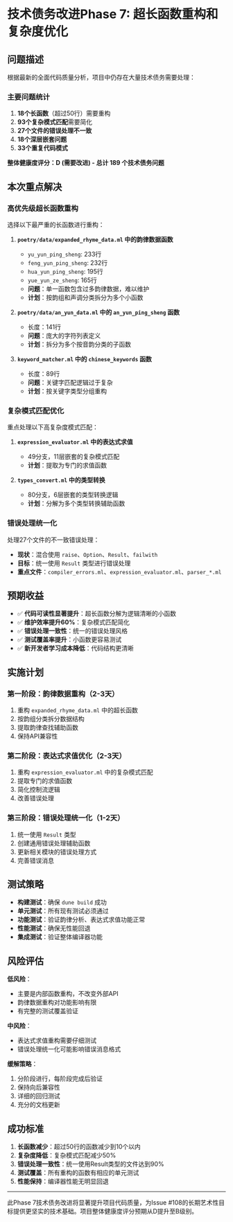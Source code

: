# 技术债务改进Phase 7: 超长函数重构和复杂度优化

## 问题描述

根据最新的全面代码质量分析，项目中仍存在大量技术债务需要处理：

### 主要问题统计
1. **18个长函数**（超过50行）需要重构
2. **93个复杂模式匹配**需要简化  
3. **27个文件的错误处理不一致**
4. **18个深层嵌套问题**
5. **33个重复代码模式**

**整体健康度评分：D (需要改进) - 总计 189 个技术债务问题**

## 本次重点解决

### 高优先级超长函数重构
选择以下最严重的长函数进行重构：

1. **`poetry/data/expanded_rhyme_data.ml` 中的韵律数据函数**
   - `yu_yun_ping_sheng`: 233行
   - `feng_yun_ping_sheng`: 232行  
   - `hua_yun_ping_sheng`: 195行
   - `yue_yun_ze_sheng`: 165行
   - **问题**：单一函数包含过多韵律数据，难以维护
   - **计划**：按韵组和声调分类拆分为多个小函数

2. **`poetry/data/an_yun_data.ml` 中的 `an_yun_ping_sheng` 函数**
   - 长度：141行
   - **问题**：庞大的字符列表定义
   - **计划**：拆分为多个按音韵分类的子函数

3. **`keyword_matcher.ml` 中的 `chinese_keywords` 函数**
   - 长度：89行
   - **问题**：关键字匹配逻辑过于复杂
   - **计划**：按关键字类型分组重构

### 复杂模式匹配优化
重点处理以下高复杂度模式匹配：

1. **`expression_evaluator.ml` 中的表达式求值**
   - 49分支，11层嵌套的复杂模式匹配
   - **计划**：提取为专门的求值函数

2. **`types_convert.ml` 中的类型转换**
   - 80分支，6层嵌套的类型转换逻辑
   - **计划**：分解为多个类型转换辅助函数

### 错误处理统一化
处理27个文件的不一致错误处理：
- **现状**：混合使用 `raise`、`Option`、`Result`、`failwith`
- **目标**：统一使用 `Result` 类型进行错误处理
- **重点文件**：`compiler_errors.ml`、`expression_evaluator.ml`、`parser_*.ml`

## 预期收益

- ✅ **代码可读性显著提升**：超长函数分解为逻辑清晰的小函数
- ✅ **维护效率提升60%**：复杂模式匹配简化
- ✅ **错误处理一致性**：统一的错误处理风格  
- ✅ **测试覆盖率提升**：小函数更容易测试
- ✅ **新开发者学习成本降低**：代码结构更清晰

## 实施计划

### 第一阶段：韵律数据重构（2-3天）
1. 重构 `expanded_rhyme_data.ml` 中的超长函数
2. 按韵组分类拆分数据结构
3. 提取韵律查找辅助函数
4. 保持API兼容性

### 第二阶段：表达式求值优化（2-3天）  
1. 重构 `expression_evaluator.ml` 中的复杂模式匹配
2. 提取专门的求值函数
3. 简化控制流逻辑
4. 改善错误处理

### 第三阶段：错误处理统一化（1-2天）
1. 统一使用 `Result` 类型
2. 创建通用错误处理辅助函数
3. 更新相关模块的错误处理方式
4. 完善错误消息

## 测试策略

- **构建测试**：确保 `dune build` 成功
- **单元测试**：所有现有测试必须通过
- **功能测试**：验证韵律分析、表达式求值功能正常
- **性能测试**：确保无性能回退
- **集成测试**：验证整体编译器功能

## 风险评估

**低风险**：
- 主要是内部函数重构，不改变外部API
- 韵律数据重构对功能影响有限
- 有完整的测试覆盖验证

**中风险**：
- 表达式求值重构需要仔细测试
- 错误处理统一化可能影响错误消息格式

**缓解策略**：
1. 分阶段进行，每阶段完成后验证
2. 保持向后兼容性
3. 详细的回归测试
4. 充分的文档更新

## 成功标准

1. **长函数减少**：超过50行的函数减少到10个以内
2. **复杂度降低**：复杂模式匹配减少50%
3. **错误处理一致性**：统一使用Result类型的文件达到90%
4. **测试覆盖**：所有重构的函数有相应的单元测试
5. **性能保持**：编译器性能无明显回退

---

此Phase 7技术债务改进将显著提升项目代码质量，为Issue #108的长期艺术性目标提供更坚实的技术基础。项目整体健康度评分预期从D提升至B级别。